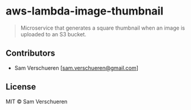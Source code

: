 # aws-lambda-image-thumbnail

> Microservice that generates a square thumbnail when an image is uploaded to an S3 bucket.

## Contributors

- Sam Verschueren [<sam.verschueren@gmail.com>]

## License

MIT © Sam Verschueren